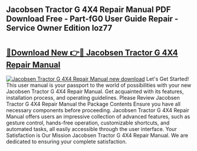 ## Jacobsen Tractor G 4X4 Repair Manual PDF Download Free - Part-fG0 User Guide Repair - Service Owner Edition loz77

# <h2><a href="http://bc78715.oget.top/?id=Jacobsen+Tractor+G+4X4+Repair+Manual">🔗Download New 👉🔴 Jacobsen Tractor G 4X4 Repair Manual</a></h2>

[![Jacobsen Tractor G 4X4 Repair Manual new download](https://i.imgur.com/5g1atiW.png)](http://bc78715.oget.top/?id=Jacobsen+Tractor+G+4X4+Repair+Manual)
Let's Get Started! This user manual is your passport to the world of possibilities with your new Jacobsen Tractor G 4X4 Repair Manual. Get acquainted with its features, installation process, and operating guidelines. Please Review Jacobsen Tractor G 4X4 Repair Manual the Package Contents Ensure you have all necessary components before proceeding. Jacobsen Tractor G 4X4 Repair Manual offers users an impressive collection of advanced features, such as gesture control, hands-free operation, customizable shortcuts, and automated tasks, all easily accessible through the user interface. Your Satisfaction is Our Mission Jacobsen Tractor G 4X4 Repair Manual. We are dedicated to ensuring your complete satisfaction.
